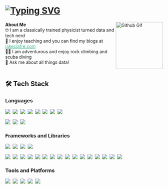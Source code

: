 <h1><a href="https://git.io/typing-svg"><img src="https://readme-typing-svg.herokuapp.com?font=Fira+Code&weight=900&size=30&pause=1500&color=3EB489&center=true&width=435&lines=Hello+There!+%F0%9F%91%8B%F0%9F%8F%BC;I'm+Jake+Ciafre" alt="Typing SVG"/></a></h1>


**About Me**<img alt="Github Gif" src="https://i.giphy.com/media/v1.Y2lkPTc5MGI3NjExNXZpM25rZG1xcnNlaG1zdXZyNnBzdDhvb3JjcXFydmpiOGVjYWU4ZyZlcD12MV9pbnRlcm5hbF9naWZfYnlfaWQmY3Q9Zw/du3J3cXyzhj75IOgvA/giphy.gif" width="150" height="150" align="right" ><br>
🤓 I am a classically trained physicist turned data and tech nerd<br>
📖 I enjoy teaching and you can find my blogs at <a href='https://www.jakeciafre.com/' style='color:#3EB489'>jakeciafre.com</a><br>
🧗‍♂️ I am adventurous and enjoy rock climbing and scuba diving<br>
💬 Ask me about all things data!
<br><br>

	
## 🛠 Tech Stack 
### Languages
<img src="https://img.shields.io/badge/-python-437CAC?logo=python&logoColor=white&style=flat">&nbsp;
<img src="https://img.shields.io/badge/Oracle-F80000?logo=oracle&logoColor=white">&nbsp;
<img src="https://img.shields.io/badge/postgresql-4169e1?logo=postgresql&logoColor=white">&nbsp;
<img src="https://img.shields.io/badge/MongoDB-4EA94B?logo=mongodb&logoColor=white">&nbsp;
<img src="https://img.shields.io/badge/C%2B%2B-00599C?logo=cplusplus&logoColor=white">&nbsp;
<img src="https://img.shields.io/badge/Fortran-004B87?logo=fortran&logoColor=white">&nbsp;
<img src="https://img.shields.io/badge/Java-007396?logo=java&logoColor=white">&nbsp;
<img src="https://img.shields.io/badge/Matlab-0076A8?logo=matlab&logoColor=white">&nbsp;


<img src="https://img.shields.io/badge/JavaScript-323330?logo=javascript&logoColor=F7DF1E">&nbsp;
<img src="https://img.shields.io/badge/-HTML5-DE5934?logo=HTML5&logoColor=white&style=flat">&nbsp;
<img src="https://img.shields.io/badge/-CSS3-2275B2?logo=CSS3&logoColor=white&style=flat"> &nbsp;

### Frameworks and Libraries

<img src="https://img.shields.io/badge/Django-092E20?logo=django">&nbsp;
<img src="https://img.shields.io/badge/Flask-000000?logo=flask">&nbsp;
<img src="https://img.shields.io/badge/FastAPI-005571?logo=fastapi">&nbsp;
<img src="https://img.shields.io/badge/Dash-000000?logo=dash&logoColor=white">&nbsp;

<img src="https://img.shields.io/badge/-Numpy-0E7ACE?logo=numpy&logoColor=white&style=flat">&nbsp;
<img src="https://img.shields.io/badge/-Pandas-150455?logo=pandas&logoColor=white&style=flat">&nbsp;
<img src="https://img.shields.io/badge/-Sklearn-F09437?logo=scikit-learn&logoColor=white&style=flat">&nbsp;
<img src="https://img.shields.io/badge/SQLite-07405E?logo=sqlite&logoColor=white">&nbsp;
<img src="https://img.shields.io/badge/PyTorch-EE4C2C?logo=pytorch&logoColor=white">&nbsp;
<img src="https://img.shields.io/badge/LightGBM-F9A041?logo=lightgbm&logoColor=white">&nbsp;
<img src="https://img.shields.io/badge/NLTK-4D4D4D?logo=nltk&logoColor=white">&nbsp;
<img src="https://img.shields.io/badge/XGBoost-3D6AB7?logo=xgboost&logoColor=white">&nbsp;
<img src="https://img.shields.io/badge/SciPy-8CAAE6?logo=scipy&logoColor=white">&nbsp;
<img src="https://img.shields.io/badge/SQLAlchemy-003F5C?logo=sqlalchemy&logoColor=white">&nbsp;
<img src="https://img.shields.io/badge/Statsmodels-004B49?logo=statsmodels&logoColor=white">&nbsp;
<img src="https://img.shields.io/badge/Matplotlib-11557A?logo=matplotlib&logoColor=white">&nbsp;
<img src="https://img.shields.io/badge/Pillow-DD8D3F?logo=pillow&logoColor=white">&nbsp;
<img src="https://img.shields.io/badge/Plotly-3F4F6F?logo=plotly&logoColor=white">&nbsp;
<img src="https://img.shields.io/badge/Seaborn-4A9C6C?logo=seaborn&logoColor=white">&nbsp;
<img src="https://img.shields.io/badge/SHAP-0A4A8A?logo=shap&logoColor=white">&nbsp;


### Tools and Platforms
<img src="https://img.shields.io/badge/-Git-orange?logo=Git&logoColor=white&style=flat">&nbsp; 
<img src="https://img.shields.io/badge/Docker-333333?logo=docker&logoColor=white">&nbsp;
<img src="https://img.shields.io/badge/Postman-FF6C37?logo=postman&logoColor=white">&nbsp;
<img src="https://img.shields.io/badge/LaTeX-008080?logo=latex&logoColor=white">&nbsp;
<img src="https://img.shields.io/badge/-Visual%20Studio%20Code-25AEF4?logo=visualstudio&logoColor=white&style=flat">&nbsp;

